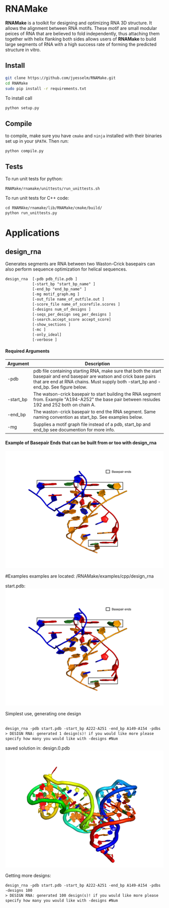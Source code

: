RNAMake
=======

**RNAMake** is a toolkit for designing and optimizing RNA 3D structure. It allows 
the alignment between RNA motifs. These motif are small modular peices of RNA that are 
believed to fold independently, thus attaching them together with helix flanking both 
sides allows users of **RNAMake** to build large segments of RNA with a high success 
rate of forming the predicted structure in vitro.

Install
-------

```bash
git clone https://github.com/jyesselm/RNAMake.git
cd RNAMake
sudo pip install -r requirements.txt
```

To install call
```
python setup.py 
```

Compile
------- 

to compile, make sure you have `cmake` and `ninja` installed with their binaries set up in your `$PATH`. Then run:
```
python compile.py 
```


Tests
-----
To run unit tests for python:
```
RNAMake/rnamake/unittests/run_unittests.sh
```

To run unit tests for C++ code:
```
cd RNAMAke/rnamake/lib/RNAMake/cmake/build/
python run_unittests.py
```


Applications
============

design_rna
-----------
Generates segments are RNA between two Waston-Crick basepairs can also perform sequence optimization for helical sequences. 

```
design_rna  [-pdb pdb_file.pdb ]
			[-start_bp "start_bp_name" ]
			[-end_bp "end_bp_name" ]
			[-mg motif_graph.mg ]
			[-out_file name_of_outfile.out ]
			[-score_file name_of_scorefile.scores ]
			[-designs num_of_designs ]
			[-seqs_per_design seq_per_designs ]
			[-search.accept_score accept_score]
			[-show_sections ]
			[-mc ]
			[-only_ideal]
			[-verbose ]
```
#### Required Arguments

Argument  | Description
------------- | -------------
-pdb		    | pdb file containing starting RNA, make sure that both the start basepair and end basepair are watson and crick base pairs that are end at RNA chains. Must supply both -start_bp and -end_bp. See figure below.
-start_bp			    | The watson-crick basepair to start building the RNA segment from. Example "A194-A252" the base pair between resiudes 192 and 252 both on chain A. 
-end_bp			 |	The waston-crick basepair to end the RNA segment. Same naming convention as start_bp. See examples below.
-mg			    | Supplies a motif graph file instead of a pdb, start_bp and end_bp see documention for more info. 

#### Example of Basepair Ends that can be built from or too with design_rna

![basepair_end_examples](readme_resources/ggaa_tetraloop.png "Basepair End Example")

#Examples
examples are located: /RNAMake/examples/cpp/design_rna

start.pdb:
![basepair_end_examples](readme_resources/ggaa_tetraloop.png "Basepair End Example")

Simplest use, generating one design

```

design_rna -pdb start.pdb -start_bp A222-A251 -end_bp A149-A154 -pdbs
> DESIGN RNA: generated 1 design(s)! if you would like more please specify how many you would like with -designs #Num
```
saved solution in: design.0.pdb
![basepair_end_examples](readme_resources/solution_1.png "RNAMake Solution")

Getting more designs:

```
design_rna -pdb start.pdb -start_bp A222-A251 -end_bp A149-A154 -pdbs -designs 100
> DESIGN RNA: generated 100 design(s)! if you would like more please specify how many you would like with -designs #Num
```